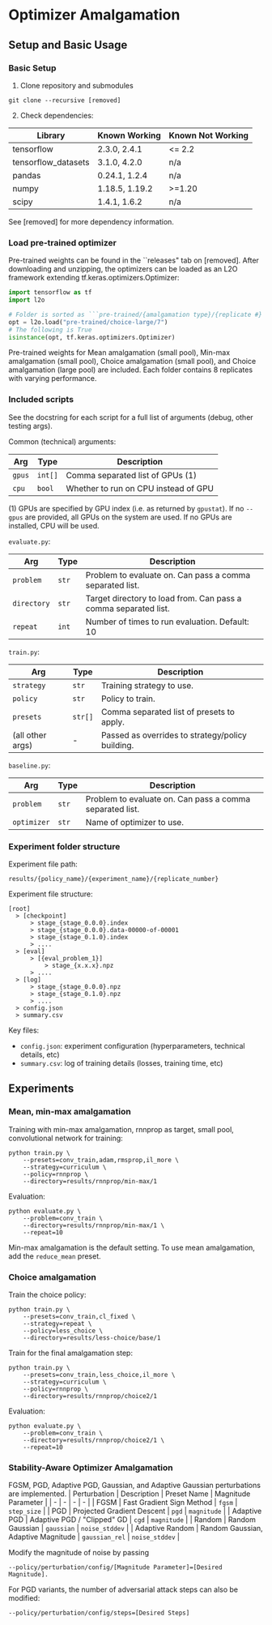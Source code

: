 # Optimizer Amalgamation

## Setup and Basic Usage

### Basic Setup

1. Clone repository and submodules
```
git clone --recursive [removed]
```

2. Check dependencies:

| Library | Known Working | Known Not Working |
| - | - | - |
| tensorflow | 2.3.0, 2.4.1 | <= 2.2 |
| tensorflow_datasets | 3.1.0, 4.2.0 | n/a |
| pandas | 0.24.1, 1.2.4 | n/a |
| numpy | 1.18.5, 1.19.2 | >=1.20 |
| scipy | 1.4.1, 1.6.2 | n/a |

See [removed] for more dependency information.

### Load pre-trained optimizer

Pre-trained weights can be found in the ``releases" tab on [removed].
After downloading and unzipping, the optimizers can be loaded as an L2O framework extending tf.keras.optimizers.Optimizer:

```python
import tensorflow as tf
import l2o

# Folder is sorted as ```pre-trained/{amalgamation type}/{replicate #}
opt = l2o.load("pre-trained/choice-large/7")
# The following is True
isinstance(opt, tf.keras.optimizers.Optimizer)
```

Pre-trained weights for Mean amalgamation (small pool), Min-max amalgamation (small pool), Choice amalgamation (small pool), and Choice amalgamation (large pool) are included.
Each folder contains 8 replicates with varying performance.

### Included scripts

See the docstring for each script for a full list of arguments (debug, other testing args).

Common (technical) arguments:

| Arg | Type | Description |
| - | - | - |
| ```gpus``` | ```int[]``` | Comma separated list of GPUs (1) |
| ```cpu``` | ```bool``` | Whether to run on CPU instead of GPU |

(1) GPUs are specified by GPU index (i.e. as returned by ```gpustat```). If no ```--gpus``` are provided, all GPUs on the system are used. If no GPUs are installed, CPU will be used.

```evaluate.py```:

| Arg | Type | Description |
| - | - | - |
| ```problem``` | ```str``` | Problem to evaluate on. Can pass a comma separated list. |
| ```directory``` | ```str``` | Target directory to load from. Can pass a comma separated list. |
| ```repeat``` | ```int``` | Number of times to run evaluation. Default: 10 |

```train.py```: 

| Arg | Type | Description |
| - | - | - |
| ```strategy``` | ```str``` | Training strategy to use. |
| ```policy``` | ```str``` | Policy to train. |
| ```presets``` | ```str[]``` | Comma separated list of presets to apply. | 
| (all other args) | - | Passed as overrides to strategy/policy building. |

```baseline.py```:

| Arg | Type | Description |
| - | - | - |
| ```problem``` | ```str``` | Problem to evaluate on. Can pass a comma separated list. |
| ```optimizer``` | ```str``` | Name of optimizer to use. |

### Experiment folder structure

Experiment file path:
```
results/{policy_name}/{experiment_name}/{replicate_number}
```

Experiment file structure:
```
[root]
  > [checkpoint]
      > stage_{stage_0.0.0}.index
      > stage_{stage_0.0.0}.data-00000-of-00001
      > stage_{stage_0.1.0}.index
      > ....
  > [eval]
      > [{eval_problem_1}]
          > stage_{x.x.x}.npz
      > ....
  > [log]
      > stage_{stage_0.0.0}.npz
      > stage_{stage_0.1.0}.npz
      > ....
  > config.json
  > summary.csv
```

Key files:
- ```config.json```: experiment configuration (hyperparameters, technical details, etc)
- ```summary.csv```: log of training details (losses, training time, etc)

## Experiments

### Mean, min-max amalgamation

Training with min-max amalgamation, rnnprop as target, small pool, convolutional network for training:
```
python train.py \
    --presets=conv_train,adam,rmsprop,il_more \
    --strategy=curriculum \
    --policy=rnnprop \
    --directory=results/rnnprop/min-max/1
```

Evaluation:
```
python evaluate.py \
    --problem=conv_train \
    --directory=results/rnnprop/min-max/1 \
    --repeat=10
```

Min-max amalgamation is the default setting. To use mean amalgamation, add the ```reduce_mean``` preset.

### Choice amalgamation

Train the choice policy:
```
python train.py \
    --presets=conv_train,cl_fixed \
    --strategy=repeat \
    --policy=less_choice \
    --directory=results/less-choice/base/1
```

Train for the final amalgamation step:
```
python train.py \
    --presets=conv_train,less_choice,il_more \
    --strategy=curriculum \
    --policy=rnnprop \
    --directory=results/rnnprop/choice2/1
```

Evaluation:
```
python evaluate.py \
    --problem=conv_train \
    --directory=results/rnnprop/choice2/1 \
    --repeat=10
```

### Stability-Aware Optimizer Amalgamation

FGSM, PGD, Adaptive PGD, Gaussian, and Adaptive Gaussian perturbations are implemented.
| Perturbation | Description | Preset Name | Magnitude Parameter |
| - | - | - | - |
| FGSM | Fast Gradient Sign Method | ```fgsm``` | ```step_size``` |
| PGD | Projected Gradient Descent | ```pgd``` | ```magnitude``` |
| Adaptive PGD | Adaptive PGD / "Clipped" GD | ```cgd``` | ```magnitude``` |
| Random | Random Gaussian | ```gaussian``` | ```noise_stddev``` |
| Adaptive Random | Random Gaussian, Adaptive Magnitude | ```gaussian_rel``` | ```noise_stddev``` |

Modify the magnitude of noise by passing
```
--policy/perturbation/config/[Magnitude Parameter]=[Desired Magnitude].
```

For PGD variants, the number of adversarial attack steps can also be modified:
```
--policy/perturbation/config/steps=[Desired Steps]
```
